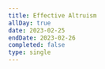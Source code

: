```yaml
---
title: Effective Altruism
allDay: true
date: 2023-02-25
endDate: 2023-02-26
completed: false
type: single
---
```


